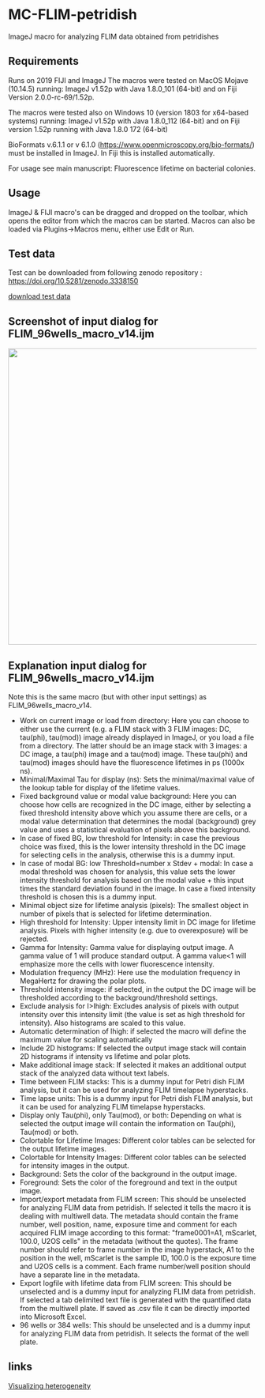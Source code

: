 # MC-FLIM-petridish
ImageJ macro for analyzing FLIM data obtained from petridishes

## Requirements
Runs on 2019 FIJI and ImageJ 
The macros were tested on MacOS Mojave (10.14.5) running:
ImageJ v1.52p with Java 1.8.0_101 (64-bit) and on Fiji Version 2.0.0-rc-69/1.52p.

The macros were tested also on Windows 10 (version 1803 for x64-based systems) running:
ImageJ v1.52p with Java 1.8.0_112 (64-bit) and on Fiji version 1.52p running with Java 1.8.0 172 (64-bit)

BioFormats v.6.1.1 or v 6.1.0 (https://www.openmicroscopy.org/bio-formats/) must be installed in ImageJ. In Fiji this is installed automatically.

For usage see main manuscript: Fluorescence lifetime on bacterial colonies.

## Usage
ImageJ & FIJI macro's can be dragged and dropped on the toolbar, which opens the editor from which the macros can be started.
Macros can also be loaded via Plugins->Macros menu, either use Edit or Run.

## Test data
Test can be downloaded from following zenodo repository : https://doi.org/10.5281/zenodo.3338150

[download test data](https://zenodo.org/record/3338150/files/Testdata_SupSoftw_1_FLIM_petridish.zip?download=1)

## Screenshot of input dialog for FLIM_96wells_macro_v14.ijm
<img src="https://github.com/molcyto/MC-FLIM-Petri-dish/blob/master/Screenshot%20Lifetimes14_for_petridish.png" width="600">

## Explanation input dialog for FLIM_96wells_macro_v14.ijm
Note this is the same macro (but with other input settings) as FLIM_96wells_macro_v14.
- Work on current image or load from directory: Here you can choose to either use the current (e.g. a FLIM stack with 3 FLIM images: DC, tau(phi), tau(mod)) image already displayed in ImageJ, or you load a file from a directory. The latter should be an image stack with 3 images: a DC image, a tau(phi) image and a tau(mod) image. These tau(phi) and tau(mod) images should have the fluorescence lifetimes in ps (1000x ns).
- Minimal/Maximal Tau for display (ns): Sets the minimal/maximal value of the lookup table for display of the lifetime values.
- Fixed background value or modal value background: Here you can choose how cells are recognized in the DC image, either by selecting a fixed threshold intensity above which you assume there are cells, or a modal value determination that determines the modal (background) grey value and uses a statistical evaluation of pixels above this background.
- In case of fixed BG, low threshold for Intensity: in case the previous choice was fixed, this is the lower intensity threshold in the DC image for selecting cells in the analysis, otherwise this is a dummy input.
- In case of modal BG: low Threshold=number x Stdev + modal: In case a modal threshold was chosen for analysis, this value sets the lower intensity threshold for analysis based on the modal value + this input times the standard deviation found in the image. In case a fixed intensity threshold is chosen this is a dummy input.
- Minimal object size for lifetime analysis (pixels): The smallest object in number of pixels that is selected for lifetime determination.
- High threshold for Intensity: Upper intensity limit in DC image for lifetime analysis. Pixels with higher intensity (e.g. due to overexposure) will be rejected.
- Gamma for Intensity: Gamma value for displaying output image. A gamma value of 1 will produce standard output. A gamma value<1 will emphasize more the cells with lower fluorescence intensity.
- Modulation frequency (MHz): Here use the modulation frequency in MegaHertz for drawing the polar plots.
- Threshold intensity image: if selected, in the output the DC image will be thresholded according to the background/threshold settings.
- Exclude analysis for I>Ihigh: Excludes analysis of pixels with output intensity over this intensity limit (the value is set as high threshold for intensity). Also histograms are scaled to this value.
- Automatic determination of Ihigh: if selected the macro will define the maximum value for scaling automatically
- Include 2D histograms: If selected the output image stack will contain 2D histograms if intensity vs lifetime and polar plots.
- Make additional image stack: If selected it makes an additional output stack of the analyzed data without text labels.
- Time between FLIM stacks: This is a dummy input for Petri dish FLIM analysis, but it can be used for analyzing FLIM timelapse hyperstacks.
- Time lapse units: This is a dummy input for Petri dish FLIM analysis, but it can be used for analyzing FLIM timelapse hyperstacks.
- Display only Tau(phi), only Tau(mod), or both: Depending on what is selected the output image will contain the information on Tau(phi), Tau(mod) or both.
- Colortable for Lifetime Images: Different color tables can be selected for the output lifetime images. 
- Colortable for Intensity Images: Different color tables can be selected for intensity images in the output. 
- Background: Sets the color of the background in the output image.
- Foreground: Sets the color of the foreground and text in the output image. 
- Import/export metadata from FLIM screen: This should be unselected for analyzing FLIM data from petridish. If selected it tells the macro it is dealing with multiwell data. The metadata should contain the frame number, well position, name, exposure time and comment for each acquired FLIM image according to this format: "frame0001=A1, mScarlet, 100.0, U2OS cells" in the metadata (without the quotes). The frame number should refer to frame number in the image hyperstack, A1 to the position in the well, mScarlet is the sample ID, 100.0 is the exposure time and U2OS cells is a comment. Each frame number/well position should have a separate line in the metadata.
- Export logfile with lifetime data from FLIM screen: This should be unselected and is a dummy input for analyzing FLIM data from petridish. If selected a tab delimited text file is generated with the quantified data from the multiwell plate. If saved as .csv file it can be directly imported into Microsoft Excel.
- 96 wells or 384 wells: This should be unselected and is a dummy input for analyzing FLIM data from petridish. It selects the format of the well plate.


## links
[Visualizing heterogeneity](http://thenode.biologists.com/visualizing-heterogeneity-of-imaging-data/research/)
